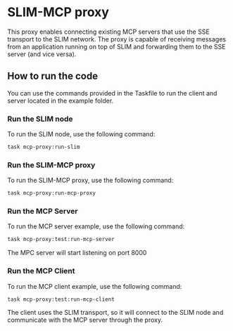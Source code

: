 # SLIM-MCP proxy
This proxy enables connecting existing MCP servers that use the SSE transport to the SLIM network. The proxy is capable of receiving messages from an application running on top of SLIM and forwarding them to the SSE server (and vice versa).

## How to run the code
You can use the commands provided in the Taskfile to run the client and server located in the example folder.

### Run the SLIM node
To run the SLIM node, use the following command:
```bash
task mcp-proxy:run-slim
```
### Run the SLIM-MCP proxy
To run the SLIM-MCP proxy, use the following command:
```bash
task mcp-proxy:run-mcp-proxy
```
### Run the MCP Server
To run the MCP server example, use the following command:
```bash
task mcp-proxy:test:run-mcp-server
```
The MPC server will start listening on port 8000
### Run the MCP Client
To run the MCP client example, use the following command:
```bash
task mcp-proxy:test:run-mcp-client
```
The client uses the SLIM transport, so it will connect to the SLIM node and communicate with the MCP server through the proxy.
